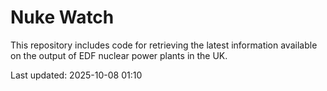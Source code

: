 # Nuke Watch

This repository includes code for retrieving the latest information available on the output of EDF nuclear power plants in the UK.

Last updated: 2025-10-08 01:10